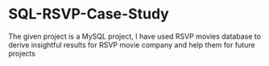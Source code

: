 # SQL-RSVP-Case-Study
The given project is a MySQL project, I have used RSVP movies database to derive insightful results for RSVP movie company and help them for future projects
